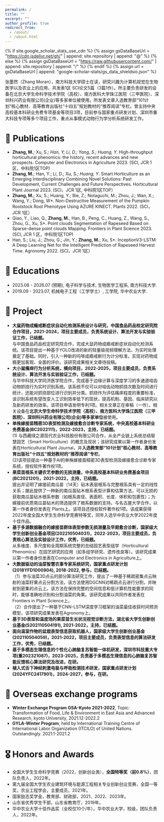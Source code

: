 ```yaml
---
permalink: /
title: ""
excerpt: ""
author_profile: true
redirect_from: 
  - /about/
  - /about.html
---
```


{% if site.google_scholar_stats_use_cdn %}
{% assign gsDataBaseUrl = "https://cdn.jsdelivr.net/gh/" | append: site.repository | append: "@" %}
{% else %}
{% assign gsDataBaseUrl = "https://raw.githubusercontent.com/" | append: site.repository | append: "/" %}
{% endif %}
{% assign url = gsDataBaseUrl | append: "google-scholar-stats/gs_data_shieldsio.json" %}

<span class='anchor' id='about-me'></span>
张墨然（Zhang Moran），南方科技大学硕士在读，研究兴趣为计算机视觉在生物医学以及农业上的应用，共发表1区 SCI论文5篇（3篇1作）。所主要负责研发的设备在北京大学生命科学技术学院（高校）、南方医科大学珠江医院（三甲医院）、深圳科兴药业有限公司(企业)等多家单位被使用。所发表文章入选教育部“101计划”核心教材、高等教育出版社“十四五”规划教材的“推荐阅读”专栏。曾主持中央高校基本科研业务费专项基金等项目3项，目前参与国家重点研发计划、深圳市重大科技专项等多个项目工作，重点从事模式动物行为学分析系统研发工作。

# 📝 Publications 

-	**Zhang, M.**; Xu, S.*; Han, Y; Li, D.; Yang, S.; Huang, Y*. High-throughput horticultural phenomics: the history, recent advances and new prospects. Computer and Electronics in Agriculture 2023. (SCI, JCR 1 区，中科院1区TOP)
-	**Zhang, M.**; Han, Y.; Li, D.; Xu, S.*; Huang, Y*. Smart Horticulture as an Emerging Interdisciplinary Combining Novel Solutions: Past Development, Current Challenges and Future Perspectives. Horticultural Plant Journal 2023. (SCI，JCR 1区, 中科院1区TOP）
-	**Zhang, M.**; Xu, S.; Huang, Y.; Bie, Z.; Notaguchi, M.; Zhou, J.; Wan, X.; Wang, Y.; Dong, W*. Non-Destructive Measurement of the Pumpkin Rootstock Root Phenotype Using AZURE KINECT. Plants 2022. (SCI，JCR 1区）
-	Qiao, Y., Liao, Q., **Zhang, M.**, Han, B., Peng, C., Huang, Z., Wang, S., Zhou, G., Xu, S*. Point clouds Segmentation of Rapeseed Based on Sparse-dense point clouds Mapping. Frontiers in Plant Science 2023. (SCI, JCR 1 区，中科院1区TOP)
-	Han, S.; Liu, J.; Zhou, G.; Jin, Y.; **Zhang, M.**; Xu, S*. InceptionV3-LSTM: A Deep Learning Net for the Intelligent Prediction of Rapeseed Harvest Time. Agronomy 2022. (SCI，JCR 1区）

# 📖 Educations
- 2023.08 - 2026.07 (预期), 电子科学与技术, 生物医学工程系, 南方科技大学.  
- 2019.09 - 2023.07, 机械电子工程（工学学士）, 工学院, 华中农业大学.  

# 💬 Project
- **大鼠药物成瘾戒断症状自动化检测系统设计与研究，中国食品药品检定研究院合作项目，2021-2024，项目主要成员，负责系统设计、算法开发与实验验证工作，已结题。** <br>
与中国食品药品检定研究院合作，完成大鼠药物成瘾戒断症状自动化检测系统。该项目提出一种基于YOLO改进的新的轻量级视频理解方法，为实时处理奠定了基础。同时，引入一种新的吗啡成瘾戒断行为计分标准，实现对药物成瘾更加客观、全面的评价。该研究成果相关文章待投稿。
- **大小鼠瘙痒行为分析系统，横向项目，2022-2025，项目主要成员，负责系统设计、算法开发与实验验证工作，已结题。** <br>
与华中科技大学同济医学院合作，完成基于边缘计算与深度学习的多通道啮齿动物抓挠行为实时识别系统。该系统不仅可以对啮齿动物抓挠次数及时间进行统计，还能对抓挠部位进行识别并分类。抓挠作为评估瘙痒程度的重要标准，该识别系统有望改变人工识别效率低下的现状，提高机制、基因、临床研究以及新药研发的效率。该项目申请发明专利1项。相关文章正在审稿（一作）。相关设备在**北京大学生命科学技术学院（高校）、南方医科大学珠江医院（三甲医院）、深圳科兴药业有限公司(企业)等多家单位**被使用。
- **单株嫁接苗精密3D表型检测及嫁接愈合诊断专家系统，中央高校基本科研业务费基金(BC2022111)，2022-2023，主持，已结题。** <br>
(1) 与西藏绿之源现代农业科技股份有限公司合作，从全产业链上系统总结智慧园艺（Smart Horticulture）的概念及现状；该研究成果以第一作者身份发表在Horticultural Plant Journal，并**入选教育部“101计划”核心教材、高等教育出版社“十四五”规划教材的“推荐阅读”专栏**。<br>
(2)该项目提出一种基于AI的单株嫁接苗精密3D表型检测及嫁接愈合诊断专家系统，授权软件著作权1项。
-	**果菜苗根系关键农艺参数的无损测量，中央高校基本科研业务费基金项目(BC2021201)，2021-2022，主持，已结题。** <br>
提出并证明了嫁接前南瓜苗（14天）砧木表层根系与完整根系具有一定的线性关系；据此提供了一种新的南瓜苗砧木根系表型计算和估算方法，可以无损的获取南瓜苗砧木根系参数（如根系直径、表面积、长度、体积和包裹性）；为嫁接前优质南瓜苗砧木的筛选提供了根系数据的支持。与名古屋大学合作，以第一作者身份发表在 Plants上。该项目还授权软件著作权1项。该成果获得2022年度全国大学生生命科学竞赛特等奖，同年入选华中农业大学2022年度十佳作品。
-	**基于多源数据融合的嫁接苗群体表型参数无损测量及早期愈合诊断，国家级大学生创新创业基金项目(202210504031)，2022-2023，项目主要成员，负责核心算法及实验设计工作，优秀，已结题。** <br>
从多维度、多尺度和全周期系统完整的总结园艺表型组学（Horticultural Phenomics）在园艺研究的应用（如多组学研究、遗传改良等）。该研究成果以第一作者身份发表在Computer and Electronics in Agriculture上。
-	**大数据驱动的油菜智慧农事专家系统研究，国家重点研发计划(2018YFD1000904), 2018-2022, 参与，已结题。** <br>
（1）参与油菜3D点云的部分算法研究工作，提出了一种基于稀疏密集点云映射的油菜籽果点云分割方法，该方法使用DGCNN对稀疏点云进行分割，并映射到密集的点云上。该方法在保持完整的空间信息和低计算机性能要求的同时，能够准确地识别和分割油菜的角果。该研究成果以共同作者发表在Frontiers in Plant Science上。<br>
（2）合作提出了一种基于CNN-LSTM深度学习框架的油菜最佳收获时间预测模型，该项研究成果发表在Agronomy上。
-	**基于3D表型和温度场的果菜苗生长状况视觉诊断方法，湖北省大学生创新创业基金(S202110504191), 2021-2022，主持，已结题。** <br>
-	**面向温室作物的盆栽表型信息获取机器人，国家级大学生创新创业基金(202110504059)，2021-2022，项目主要成员，负责表型信息的算法研发工作，优秀，已结题。** <br>
-	**基于多模态生理信息的个性化心肺脑复苏智能一体机研发，深圳市科技重大专项(重202321087)，2023-2025，负责基于多模态生理信息的心肺脑复苏智能反馈核心算法研究及改进，在研。** <br>
-	**植入式舌下神经刺激电极与呼吸检测技术研发，国家重点研发计划(2024YFC2417901)，2024-2027，参与，在研。** <br>

# 📝 Overseas exchange programs
- **Winter Exchange Program GSA-Kyoto 2021-2022**, Topic: Transformation of Food, Life & Environment in East Asia and Advanced Research, kyoto University, 2021.12-2022.2
- **GYLA-Winter Program**, held by International Training Centre of International Labor Organization (ITCILO) of United Nations. Outstandingly. 2021.1-2021.2

# 🎖 Honors and Awards
-	全国大学生生命科学竞赛（2022，创新创业类），**全国特等奖（前0.8%）**，团队负责人，2022年。
-	第九届全国大学生农业建筑环境与能源工程相关专业创新创业竞赛，全国一等奖，农业工程学会，主要成员，2021年。
-	国家励志奖学金，教育部、财政部，2021、2022、2023年。
-	山东省优秀学生干部，山东省教育厅，2019年。
-	华中农业大学十佳作品奖（全校仅10个/年），华中农业大学，校级，团队负责人，2022年。
